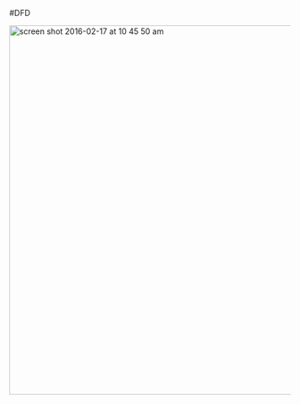 #DFD

<img width="661" alt="screen shot 2016-02-17 at 10 45 50 am" src="https://cloud.githubusercontent.com/assets/17163721/13116995/c3ee00aa-d563-11e5-83d9-d68420d8baff.png">
  
